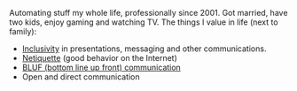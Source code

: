 Automating stuff my whole life, professionally since 2001. Got married, have two
kids, enjoy gaming and watching TV. The things I value in life (next to family):

* [Inclusivity](https://training.linuxfoundation.org/training/inclusive-speaker-orientation/) in presentations, messaging and other communications.
* [Netiquette](https://en.wikipedia.org/wiki/Etiquette_in_technology) (good behavior on the Internet)
* [BLUF (bottom line up front) communication](https://en.wikipedia.org/wiki/BLUF_(communication))
* Open and direct communication
